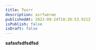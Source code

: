 ```yaml
---
title: Twsrr
description: asrfwerwe
publishedAt: 2023-09-24T18:26:53.911Z
isPublish: false
isDraft: false
---
```

**s﻿afasfsdfsdfsd**